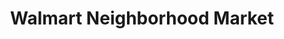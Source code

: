 ---
title: "Walmart Neighborhood Market"
url: /greensboro/walmart-neighborhood-market-west-friendly-avenue/
shop: supermarket
---